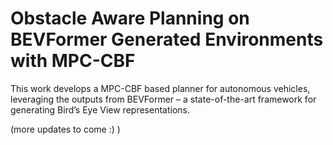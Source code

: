 # Obstacle Aware Planning on BEVFormer Generated Environments with MPC-CBF

This work develops a MPC-CBF based planner for autonomous vehicles, leveraging the outputs from BEVFormer – a state-of-the-art framework for generating Bird’s Eye View representations. 

(more updates to come :) )
